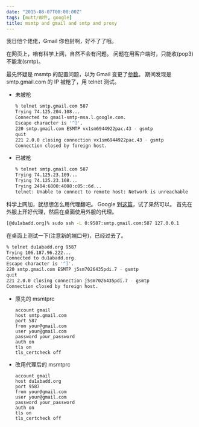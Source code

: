 ```yaml
---
date: "2015-08-07T00:00:00Z"
tags: [mutt/邮件, google]
title: msmtp and gmail and smtp and proxy
---
```


我日他个佬佬，Gmail 你也封啊，好不了了哦。

在网页上，咱有科学上网，自然不会有问题。
问题在用客户端时，只能收(pop3)不能发(smtp)。

最先怀疑是 msmtp 的配置问题，以为 Gmail 变更了[参数][1]。
期间发现是 smtp.gmail.com 的 IP 被枪了，用 telnet 测试。

- 未被枪

    ```bash
    % telnet smtp.gmail.com 587
    Trying 74.125.204.108...
    Connected to gmail-smtp-msa.l.google.com.
    Escape character is '^]'.
    220 smtp.gmail.com ESMTP vx1sm6944922pac.43 - gsmtp
    quit
    221 2.0.0 closing connection vx1sm6944922pac.43 - gsmtp
    Connection closed by foreign host.
    ```

- 已被枪

    ```bash
    % telnet smtp.gmail.com 587
    Trying 74.125.23.109...
    Trying 74.125.23.108...
    Trying 2404:6800:4008:c05::6d...
    telnet: Unable to connect to remote host: Network is unreachable
    ```

科学上网加，就想想怎么用代理翻吧。
Google 到[这篇][2]，试了果然可以。
首先在外服上开好代理，然后在桌面使用外服的代理。

```bash
[@du1abadd.org]% sudo ssh -L 0:9587:smtp.gmail.com:587 127.0.0.1
```

在桌面上测试一下(注意新的端口号)，已经过去了。

```bash
% telnet du1abadd.org 9587
Trying 106.187.96.222...
Connected to du1abadd.org.
Escape character is '^]'.
220 smtp.gmail.com ESMTP j5sm7026435pdi.7 - gsmtp
quit
221 2.0.0 closing connection j5sm7026435pdi.7 - gsmtp
Connection closed by foreign host.
```

- 原先的 msmtprc

    ```
    account gmail
    host smtp.gmail.com
    port 587
    from your@gmail.com
    user your@gmail.com
    password your_password
    auth on
    tls on
    tls_certcheck off
    ```

- 改用代理后的 msmtprc

    ```
    account gmail
    host du1abadd.org
    port 9587
    from your@gmail.com
    user your@gmail.com
    password your_password
    auth on
    tls on
    tls_certcheck off
    ```

[1]: https://support.google.com/mail/troubleshooter/1668960?hl=en&rd=1#ts=1665119,1665162
[2]: https://www.debian-administration.org/article/487/SMTP_via_a_SSH_tunnel

